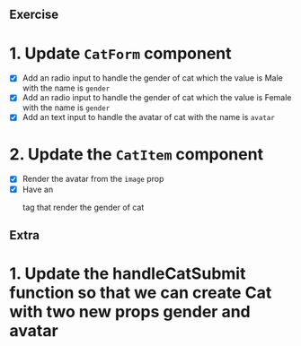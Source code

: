 ## Exercise

# 1. Update `CatForm` component

- [x] Add an radio input to handle the gender of cat which the value is Male with the name is `gender`
- [x] Add an radio input to handle the gender of cat which the value is Female with the name is `gender`
- [x] Add an text input to handle the avatar of cat with the name is `avatar`

# 2. Update the `CatItem` component

- [x] Render the avatar from the `image` prop
- [x] Have an <p> tag that render the gender of cat

## Extra

# 1. Update the handleCatSubmit function so that we can create Cat with two new props gender and avatar
